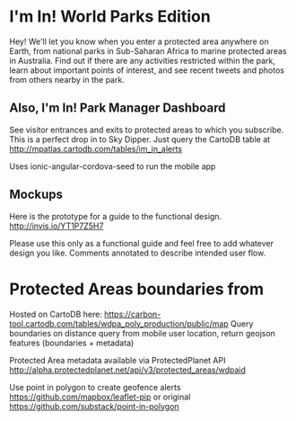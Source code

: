 I'm In! World Parks Edition
==========================

Hey! We'll let you know when you enter a protected area anywhere on Earth, from national parks in Sub-Saharan Africa to marine protected areas in Australia.  Find out if there are any activities restricted within the park, learn about important points of interest, and see recent tweets and photos from others nearby in the park.

Also, I'm In! Park Manager Dashboard
--------------------------

See visitor entrances and exits to protected areas to which you subscribe.  This is a perfect drop in to Sky Dipper.
Just query the CartoDB table at http://mpatlas.cartodb.com/tables/im_in_alerts

Uses ionic-angular-cordova-seed to run the mobile app

Mockups
--------
Here is the prototype for a guide to the functional design.
http://invis.io/YT1P7Z5H7

Please use this only as a functional guide and feel free to add whatever design you like. Comments annotated to describe intended user flow.


Protected Areas boundaries from 
==========================

Hosted on CartoDB here:
https://carbon-tool.cartodb.com/tables/wdpa_poly_production/public/map
Query boundaries on distance query from mobile user location, return geojson features (boundaries + metadata)

Protected Area metadata available via ProtectedPlanet API
http://alpha.protectedplanet.net/api/v3/protected_areas/wdpaid

Use point in polygon to create geofence alerts
https://github.com/mapbox/leaflet-pip
or original
https://github.com/substack/point-in-polygon

